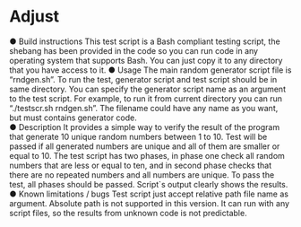 # Adjust
● Build instructions
This test script is a Bash compliant testing script, the shebang has been provided in the code so you can run code in any operating system that supports Bash. You can just copy it to any directory that you have access to it.
● Usage
The main random generator script file is “rndgen.sh”. To run the test, generator script and test script should be in same directory. You can specify the generator script name as an argument to the test script. For example, to run it from current directory you can run “./testscr.sh rndgen.sh”. The filename could have any name as you want, but must contains generator code.    
● Description
It provides a simple way to verify the result of the program that generate 10 unique random numbers between 1 to 10. Test will be passed if all generated numbers are unique and all of them are smaller or equal to 10. The test script has two phases, in phase one check all random numbers that are less or equal to ten, and in second phase checks that there are no repeated numbers and all numbers are unique. To pass the test, all phases should be passed. Script`s output clearly shows the results.
● Known limitations / bugs
Test script just accept relative path file name as argument. Absolute path is not supported in this version.
It can run with any script files, so the results from unknown code is not predictable.
